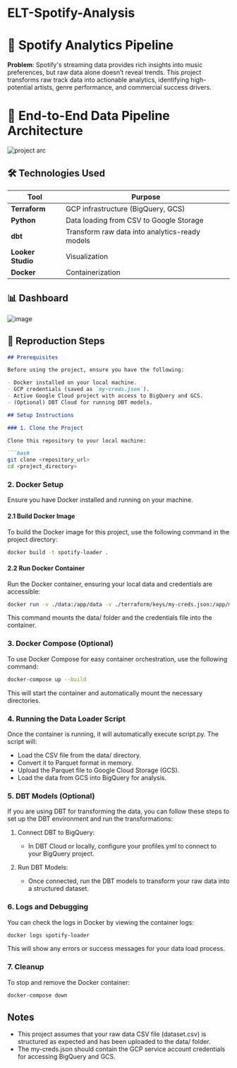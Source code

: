 # ELT-Spotify-Analysis

# 🎵 Spotify Analytics Pipeline

**Problem**: Spotify's streaming data provides rich insights into music preferences, but raw data alone doesn’t reveal trends. This project transforms raw track data into actionable analytics, identifying high-potential artists, genre performance, and commercial success drivers. 

# 🔨 End-to-End Data Pipeline Architecture
![project arc](https://github.com/user-attachments/assets/7ea14a52-730c-4d03-a273-8fcc8b1ce008)



## 🛠️ Technologies Used
| Tool          | Purpose                          |
|---------------|----------------------------------|
| **Terraform** | GCP infrastructure (BigQuery, GCS) |
| **Python**    | Data loading from CSV to Google Storage |
| **dbt**       | Transform raw data into analytics-ready models |
| **Looker Studio** | Visualization                  |
| **Docker** | Containerization                  |


## 📊 Dashboard
![image](https://github.com/user-attachments/assets/c0d04f67-618c-43d4-beaa-0125d67064c3)


## 🚀 Reproduction Steps

```markdown
## Prerequisites

Before using the project, ensure you have the following:

- Docker installed on your local machine.
- GCP credentials (saved as `my-creds.json`).
- Active Google Cloud project with access to BigQuery and GCS.
- (Optional) DBT Cloud for running DBT models.

## Setup Instructions

### 1. Clone the Project

Clone this repository to your local machine:

```bash
git clone <repository_url>
cd <project_directory>
```

### 2. Docker Setup

Ensure you have Docker installed and running on your machine.

#### 2.1 Build Docker Image

To build the Docker image for this project, use the following command in the project directory:

```bash
docker build -t spotify-loader .
```

#### 2.2 Run Docker Container

Run the Docker container, ensuring your local data and credentials are accessible:

```bash
docker run -v ./data:/app/data -v ./terraform/keys/my-creds.json:/app/my-creds.json spotify-loader
```

This command mounts the data/ folder and the credentials file into the container.

### 3. Docker Compose (Optional)

To use Docker Compose for easy container orchestration, use the following command:

```bash
docker-compose up --build
```

This will start the container and automatically mount the necessary directories.

### 4. Running the Data Loader Script

Once the container is running, it will automatically execute script.py. The script will:

- Load the CSV file from the data/ directory.
- Convert it to Parquet format in memory.
- Upload the Parquet file to Google Cloud Storage (GCS).
- Load the data from GCS into BigQuery for analysis.

### 5. DBT Models (Optional)

If you are using DBT for transforming the data, you can follow these steps to set up the DBT environment and run the transformations:

1. Connect DBT to BigQuery:
   - In DBT Cloud or locally, configure your profiles.yml to connect to your BigQuery project.

2. Run DBT Models:
   - Once connected, run the DBT models to transform your raw data into a structured dataset.

### 6. Logs and Debugging

You can check the logs in Docker by viewing the container logs:

```bash
docker logs spotify-loader
```

This will show any errors or success messages for your data load process.

### 7. Cleanup

To stop and remove the Docker container:

```bash
docker-compose down
```

## Notes

- This project assumes that your raw data CSV file (dataset.csv) is structured as expected and has been uploaded to the data/ folder.
- The my-creds.json should contain the GCP service account credentials for accessing BigQuery and GCS.
```
